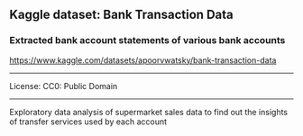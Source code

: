 ## **Kaggle dataset: Bank Transaction Data**
### Extracted bank account statements of various bank accounts
https://www.kaggle.com/datasets/apoorvwatsky/bank-transaction-data

---

License: CC0: Public Domain

---


Exploratory data analysis of supermarket sales data to find out the insights of transfer services used by each account